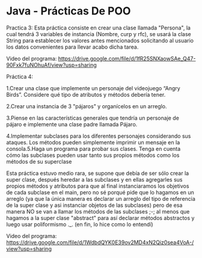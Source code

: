 # Java - Prácticas De POO

Practica 3:
Esta práctica consiste en crear una clase llamada "Persona", la cual tendrá 3 variables de instancia (Nombre, curp y rfc), se usará la clase String para establecer los valores antes mencionados solicitando al usuario los datos convenientes para llevar acabo dicha tarea.

Video del programa: https://drive.google.com/file/d/1fR25SNXaowSAe_Q47-90Fxk7fuNOhuAf/view?usp=sharing


Práctica 4:

1.Crear una clase que implemente un personaje del videojuego “Angry Birds”. Considere qué tipo de atributos y métodos debería tener.

2.Crear una instancia de 3 "pájaros" y organícelos en un arreglo.

3.Piense en las características generales que tendría un personaje de pájaro e implemente una clase padre llamada Pájaro.

4.Implementar subclases para los diferentes personajes considerando sus ataques. Los métodos pueden simplemente imprimir un mensaje en la consola.5.Haga un programa para probar sus clases. Tenga en cuenta cómo las subclases pueden usar tanto sus propios métodos como los métodos de su superclase

Esta práctica estuvo medio rara, se supone que debía de ser sólo crear la super clase, después heredar a las subclases y en ellas agregarles sus propios métodos y atributos para que al final instanciaramos los objetivos de cada subclase en el main, pero no sé porqué pide que lo hagamos en un arreglo (ya que la única manera es declarar un arreglo del tipo de referencia de la super clase y asi instanciar objetos de las subclases) pero de esa manera NO se van a llamar los métodos de las subclases ;-; al menos que hagamos a la super clase "abstract" para así declarar métodos abstractos y luego usar poliformismo ._. (en fin, lo hice como lo entendí)

Video del programa: https://drive.google.com/file/d/1WdbdQYK0E39ov2MD4xN2Qiz0sea4VoA-/view?usp=sharing
